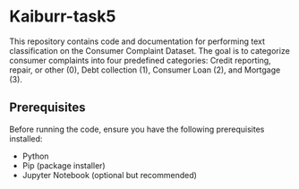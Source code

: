 # Kaiburr-task5
This repository contains code and documentation for performing text classification on the Consumer Complaint Dataset. The goal is to categorize consumer complaints into four predefined categories: Credit reporting, repair, or other (0), Debt collection (1), Consumer Loan (2), and Mortgage (3).
## Prerequisites
Before running the code, ensure you have the following prerequisites installed:
- Python
- Pip (package installer)
- Jupyter Notebook (optional but recommended)
